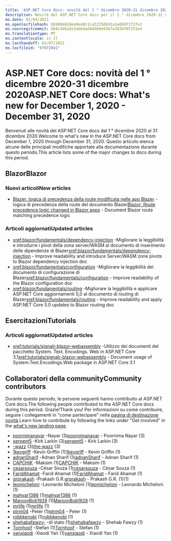 ```yaml
---
title: 'ASP.NET Core docs: novità del 1 ° dicembre 2020-31 dicembre 2020'
description: Novità del ASP.NET Core docs per il 1 ° dicembre 2020-31 dicembre 2020.
ms.date: 01/04/2021
ms.openlocfilehash: bb9894620ee8eddc1ca52250bd1a1e6b971f2fe2
ms.sourcegitcommit: b64c44ba5e3abb4ad4d50de93b7e282bf0f251e4
ms.translationtype: MT
ms.contentlocale: it-IT
ms.lasthandoff: 01/07/2021
ms.locfileid: "97972041"
---
```

# <a name="aspnet-core-docs-whats-new-for-december-1-2020---december-31-2020"></a><span data-ttu-id="a1a46-103">ASP.NET Core docs: novità del 1 ° dicembre 2020-31 dicembre 2020</span><span class="sxs-lookup"><span data-stu-id="a1a46-103">ASP.NET Core docs: What's new for December 1, 2020 - December 31, 2020</span></span>

<span data-ttu-id="a1a46-104">Benvenuti alle novità del ASP.NET Core docs dal 1 ° dicembre 2020 al 31 dicembre 2020.</span><span class="sxs-lookup"><span data-stu-id="a1a46-104">Welcome to what's new in the ASP.NET Core docs from December 1, 2020 through December 31, 2020.</span></span> <span data-ttu-id="a1a46-105">Questo articolo elenca alcune delle principali modifiche apportate alla documentazione durante questo periodo.</span><span class="sxs-lookup"><span data-stu-id="a1a46-105">This article lists some of the major changes to docs during this period.</span></span>

## <a name="blazor"></a><span data-ttu-id="a1a46-106">Blazor</span><span class="sxs-lookup"><span data-stu-id="a1a46-106">Blazor</span></span>

### <a name="new-articles"></a><span data-ttu-id="a1a46-107">Nuovi articoli</span><span class="sxs-lookup"><span data-stu-id="a1a46-107">New articles</span></span>

- <span data-ttu-id="a1a46-108">[Blazer: logica di precedenza della route modificata nelle app Blazer](/dotnet/core/compatibility/aspnet-core/5.0/blazor-routing-logic-changed) -logica di precedenza della route del documento Blazer</span><span class="sxs-lookup"><span data-stu-id="a1a46-108">[Blazor: Route precedence logic changed in Blazor apps](/dotnet/core/compatibility/aspnet-core/5.0/blazor-routing-logic-changed) - Document Blazor route matching precedence logic</span></span>

### <a name="updated-articles"></a><span data-ttu-id="a1a46-109">Articoli aggiornati</span><span class="sxs-lookup"><span data-stu-id="a1a46-109">Updated articles</span></span>

- <span data-ttu-id="a1a46-110"><xref:blazor/fundamentals/dependency-injection> -Migliorare la leggibilità e introdurre i pivot della zona server/WASM al documento di inserimento delle dipendenze di Blazer</span><span class="sxs-lookup"><span data-stu-id="a1a46-110"><xref:blazor/fundamentals/dependency-injection> - Improve readability and introduce Server/WASM zone pivots to Blazor dependency injection doc</span></span>
- <span data-ttu-id="a1a46-111"><xref:blazor/fundamentals/configuration> -Migliorare la leggibilità del documento di configurazione di Blazer</span><span class="sxs-lookup"><span data-stu-id="a1a46-111"><xref:blazor/fundamentals/configuration> - Improve readability of the Blazor configuration doc</span></span>
- <span data-ttu-id="a1a46-112"><xref:blazor/fundamentals/routing> -Migliorare la leggibilità e applicare ASP.NET Core aggiornamenti 5,0 al documento di routing di Blazer</span><span class="sxs-lookup"><span data-stu-id="a1a46-112"><xref:blazor/fundamentals/routing> - Improve readability and apply ASP.NET Core 5.0 updates to Blazor routing doc</span></span>

## <a name="tutorials"></a><span data-ttu-id="a1a46-113">Esercitazioni</span><span class="sxs-lookup"><span data-stu-id="a1a46-113">Tutorials</span></span>

### <a name="updated-articles"></a><span data-ttu-id="a1a46-114">Articoli aggiornati</span><span class="sxs-lookup"><span data-stu-id="a1a46-114">Updated articles</span></span>

- <span data-ttu-id="a1a46-115"><xref:tutorials/signalr-blazor-webassembly> -Utilizzo dei documenti del pacchetto System. Text. Encodings. Web in ASP.NET Core 3,1</span><span class="sxs-lookup"><span data-stu-id="a1a46-115"><xref:tutorials/signalr-blazor-webassembly> - Document usage of System.Text.Encodings.Web package in ASP.NET Core 3.1</span></span>

## <a name="community-contributors"></a><span data-ttu-id="a1a46-116">Collaboratori della community</span><span class="sxs-lookup"><span data-stu-id="a1a46-116">Community contributors</span></span>

<span data-ttu-id="a1a46-117">Durante questo periodo, le persone seguenti hanno contribuito al ASP.NET Core docs.</span><span class="sxs-lookup"><span data-stu-id="a1a46-117">The following people contributed to the ASP.NET Core docs during this period.</span></span> <span data-ttu-id="a1a46-118">Grazie!</span><span class="sxs-lookup"><span data-stu-id="a1a46-118">Thank you!</span></span> <span data-ttu-id="a1a46-119">Per informazioni su come contribuire, seguire i collegamenti in "come partecipare" nella [pagina di destinazione novità](index.yml).</span><span class="sxs-lookup"><span data-stu-id="a1a46-119">Learn how to contribute by following the links under "Get involved" in the [what's new landing page](index.yml).</span></span>

- <span data-ttu-id="a1a46-120">[poornimanayar](https://github.com/poornimanayar) -Nayar (3)</span><span class="sxs-lookup"><span data-stu-id="a1a46-120">[poornimanayar](https://github.com/poornimanayar) - Poornima Nayar (3)</span></span>
- <span data-ttu-id="a1a46-121">[serpent5](https://github.com/serpent5) -Kirk Larkin (3)</span><span class="sxs-lookup"><span data-stu-id="a1a46-121">[serpent5](https://github.com/serpent5) - Kirk Larkin (3)</span></span>
- <span data-ttu-id="a1a46-122">[-wazz](https://github.com/the-wazz) (3)</span><span class="sxs-lookup"><span data-stu-id="a1a46-122">[the-wazz](https://github.com/the-wazz) (3)</span></span>
- <span data-ttu-id="a1a46-123">[1kevgriff](https://github.com/1kevgriff) -Kevin Griffin (1)</span><span class="sxs-lookup"><span data-stu-id="a1a46-123">[1kevgriff](https://github.com/1kevgriff) - Kevin Griffin (1)</span></span>
- <span data-ttu-id="a1a46-124">[adnanSharif](https://github.com/adnanSharif) -Adnan Sharif (1)</span><span class="sxs-lookup"><span data-stu-id="a1a46-124">[adnanSharif](https://github.com/adnanSharif) - Adnan Sharif (1)</span></span>
- <span data-ttu-id="a1a46-125">[CAPCHIK](https://github.com/CAPCHIK) -Maksim (1)</span><span class="sxs-lookup"><span data-stu-id="a1a46-125">[CAPCHIK](https://github.com/CAPCHIK) - Maksim (1)</span></span>
- <span data-ttu-id="a1a46-126">[cesarsouza](https://github.com/cesarsouza) -César Souza (1)</span><span class="sxs-lookup"><span data-stu-id="a1a46-126">[cesarsouza](https://github.com/cesarsouza) - César Souza (1)</span></span>
- <span data-ttu-id="a1a46-127">[FaridAhamat](https://github.com/FaridAhamat) -Farid Ahamat (1)</span><span class="sxs-lookup"><span data-stu-id="a1a46-127">[FaridAhamat](https://github.com/FaridAhamat) - Farid Ahamat (1)</span></span>
- <span data-ttu-id="a1a46-128">[grprakash](https://github.com/grprakash) -Prakash G.R.</span><span class="sxs-lookup"><span data-stu-id="a1a46-128">[grprakash](https://github.com/grprakash) - Prakash G.R.</span></span> <span data-ttu-id="a1a46-129">(1)</span><span class="sxs-lookup"><span data-stu-id="a1a46-129">(1)</span></span>
- <span data-ttu-id="a1a46-130">[leomicheloni](https://github.com/leomicheloni) -Leonardo Micheloni (1)</span><span class="sxs-lookup"><span data-stu-id="a1a46-130">[leomicheloni](https://github.com/leomicheloni) - Leonardo Micheloni (1)</span></span>
- <span data-ttu-id="a1a46-131">[mahyar1386](https://github.com/mahyar1386) (1)</span><span class="sxs-lookup"><span data-stu-id="a1a46-131">[mahyar1386](https://github.com/mahyar1386) (1)</span></span>
- <span data-ttu-id="a1a46-132">[MaroonBob1928](https://github.com/MaroonBob1928) (1)</span><span class="sxs-lookup"><span data-stu-id="a1a46-132">[MaroonBob1928](https://github.com/MaroonBob1928) (1)</span></span>
- <span data-ttu-id="a1a46-133">[mrlife](https://github.com/mrlife) (1)</span><span class="sxs-lookup"><span data-stu-id="a1a46-133">[mrlife](https://github.com/mrlife) (1)</span></span>
- <span data-ttu-id="a1a46-134">[ptrm04](https://github.com/ptrm04) -Peter (1)</span><span class="sxs-lookup"><span data-stu-id="a1a46-134">[ptrm04](https://github.com/ptrm04) - Peter (1)</span></span>
- <span data-ttu-id="a1a46-135">[robbkenobi](https://github.com/robbkenobi) (1)</span><span class="sxs-lookup"><span data-stu-id="a1a46-135">[robbkenobi](https://github.com/robbkenobi) (1)</span></span>
- <span data-ttu-id="a1a46-136">[shehabafawzy-](https://github.com/shehabafawzy) -di stato (1)</span><span class="sxs-lookup"><span data-stu-id="a1a46-136">[shehabafawzy](https://github.com/shehabafawzy) - Shehab Fawzy (1)</span></span>
- <span data-ttu-id="a1a46-137">[Tornhoof](https://github.com/Tornhoof) -Stefan (1)</span><span class="sxs-lookup"><span data-stu-id="a1a46-137">[Tornhoof](https://github.com/Tornhoof) - Stefan (1)</span></span>
- <span data-ttu-id="a1a46-138">[yanxiaodi](https://github.com/yanxiaodi) -Xiaodi Yan (1)</span><span class="sxs-lookup"><span data-stu-id="a1a46-138">[yanxiaodi](https://github.com/yanxiaodi) - Xiaodi Yan (1)</span></span>
